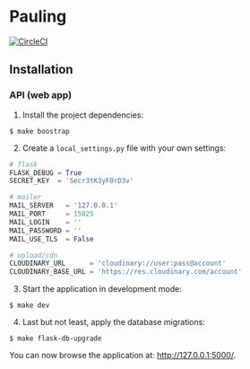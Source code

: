 Pauling
=======

[![CircleCI](https://circleci.com/gh/TailorDev/pauling/tree/master.svg?style=svg&circle-token=9df05dcadb0db10e2a6385385cbb62e1500a0e9f)](https://circleci.com/gh/TailorDev/pauling/tree/master)


## Installation

### API (web app)

1. Install the project dependencies:

```
$ make boostrap
```

2. Create a `local_settings.py` file with your own settings:

``` py
# flask
FLASK_DEBUG = True
SECRET_KEY  = 'Secr3tK3yF0rD3v'

# mailer
MAIL_SERVER   = '127.0.0.1'
MAIL_PORT     = 15025
MAIL_LOGIN    = ''
MAIL_PASSWORD = ''
MAIL_USE_TLS  = False

# upload/cdn
CLOUDINARY_URL      = 'cloudinary://user:pass@account'
CLOUDINARY_BASE_URL = 'https://res.cloudinary.com/account'
```

3. Start the application in development mode:

```
$ make dev
```

4. Last but not least, apply the database migrations:

```
$ make flask-db-upgrade
```

You can now browse the application at: http://127.0.0.1:5000/.
